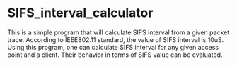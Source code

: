 SIFS_interval_calculator
========================

This is a simple program that will calculate SIFS interval from a given packet trace. According to IEEE802.11 standard, the value of SIFS interval is 10uS. Using this program, one can calculate SIFS interval for any given access point and a client. Their behavior in terms of SIFS value can be evaluated.